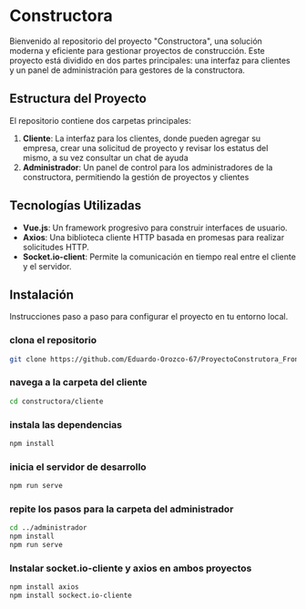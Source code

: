 # Constructora

Bienvenido al repositorio del proyecto "Constructora", una solución moderna y eficiente para gestionar proyectos de construcción. Este proyecto está dividido en dos partes principales: una interfaz para clientes y un panel de administración para gestores de la constructora.

## Estructura del Proyecto

El repositorio contiene dos carpetas principales:

1. **Cliente**: La interfaz para los clientes, donde pueden agregar su empresa, crear una solicitud de proyecto y revisar los estatus del mismo, a su vez consultar un chat de ayuda
2. **Administrador**: Un panel de control para los administradores de la constructora, permitiendo la gestión de proyectos y clientes

## Tecnologías Utilizadas

- **Vue.js**: Un framework progresivo para construir interfaces de usuario.
- **Axios**: Una biblioteca cliente HTTP basada en promesas para realizar solicitudes HTTP.
- **Socket.io-client**: Permite la comunicación en tiempo real entre el cliente y el servidor.

## Instalación

Instrucciones paso a paso para configurar el proyecto en tu entorno local.


### clona el repositorio
```bash
git clone https://github.com/Eduardo-Orozco-67/ProyectoConstrutora_Fronted_vue.git
```

### navega a la carpeta del cliente
```bash
cd constructora/cliente
```
### instala las dependencias
```bash
npm install
```
### inicia el servidor de desarrollo
```bash
npm run serve
```

### repite los pasos para la carpeta del administrador
```bash
cd ../administrador
npm install
npm run serve
```
### Instalar socket.io-cliente y axios en ambos proyectos

```bash
npm install axios
npm install sockect.io-cliente
```


